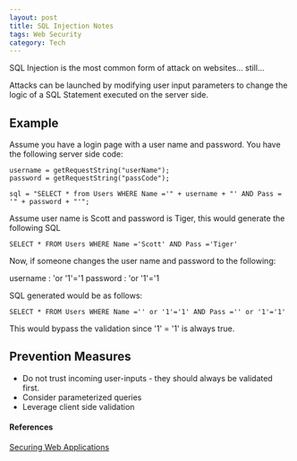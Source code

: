 ```yaml
---
layout: post
title: SQL Injection Notes
tags: Web Security
category: Tech
---
```


SQL Injection is the most common form of attack on websites... still...

Attacks can be launched by modifying user input parameters to change the logic of a SQL Statement executed on the server side.

## Example

Assume you have a login page with a user name and password. You have the following server side code:

~~~
username = getRequestString("userName");
password = getRequestString("passCode");

sql = "SELECT * from Users WHERE Name ='" + username + "' AND Pass = '" + password + "'";
~~~

Assume user name is Scott and password is Tiger, this would generate the following SQL

~~~
SELECT * FROM Users WHERE Name ='Scott' AND Pass ='Tiger'
~~~

Now, if someone changes the user name and password to the following:

username : 'or '1'='1
password : 'or '1'='1

SQL generated would be as follows:  

~~~
SELECT * FROM Users WHERE Name ='' or '1'='1' AND Pass ='' or '1'='1'
~~~

This would bypass the validation since '1' = '1' is always true.

## Prevention Measures

* Do not trust incoming user-inputs - they should always be validated first.
* Consider parameterized queries  
* Leverage client side validation

#### References

[Securing Web Applications](https://www.simple-talk.com/dotnet/net-development/securing-web-applications/)  

